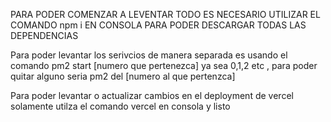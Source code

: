 PARA PODER COMENZAR A LEVENTAR TODO ES NECESARIO UTILIZAR EL COMANDO npm i EN CONSOLA PARA PODER DESCARGAR TODAS LAS DEPENDENCIAS

Para poder levantar los serivcios de manera separada es usando el comando pm2 start [numero que pertenezca] ya sea 0,1,2 etc , para poder quitar alguno seria pm2 del [numero al que pertenzca]

Para poder levantar o actualizar cambios en el deployment de vercel solamente utilza el comando vercel en consola y listo
